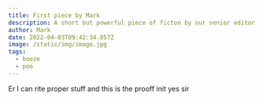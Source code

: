 ```yaml
---
title: First piece by Mark
description: A short but powerful piece of ficton by our senior editor
author: Mark
date: 2022-04-03T09:42:34.857Z
image: /static/img/image.jpg
tags:
  - booze
  - poo
---
```

Er I can rite proper stuff and this is the prooff init yes sir